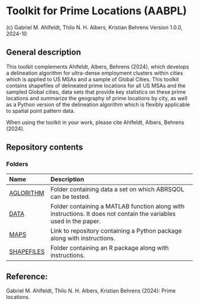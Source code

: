 # Toolkit for Prime Locations (AABPL)
(c) Gabriel M. Ahlfeldt, Thilo N. H. Albers, Kristian Behrens
Version 1.0.0, 2024-10

## General description

This toolkit complements Ahlfeldt, Albers, Behrens (2024), which develops a delineation algorithm for ultra-dense employment clusters within cities which is applied to US MSAs and a sample of Global Cities. This toolkit contains shapefiles of delineated prime locations for all US MSAs and the sampled Global cities, data sets that provide key statistics on these prime locations and summarize the geography of prime locations by city, as well as a Python version of the delineation algorithm which is flexibly applicable to spatial point pattern data.

When using the toolkit in your work, please cite Ahlfeldt, Albers, Behrens (2024).

## Repository contents
### Folders

Name | Description |
|:---------------------------------------------|:-------------------------------------------------------------------------|
| [AGLORITHM](https://github.com/Ahlfeldt/AABPL-toolkit/tree/main/ALGORITHM) | Folder containing data a set on which ABRSQOL can be tested.   |
| [DATA](https://github.com/Ahlfeldt/AABPL-toolkit/tree/main/DATA) | Folder containing a MATLAB function along with instructions. It does not contain the variables used in the paper.  |
| [MAPS](https://github.com/Ahlfeldt/AABPL-toolkit/tree/main/MAPS) | Link to repository containing a Python package along with instructions. |
| [SHAPEFILES](https://github.com/Ahlfeldt/AABPL-toolkit/tree/main/SHAPEFILES) | Folder containing an R package along with instructions.  |

## Reference: 

Gabriel M. Ahlfeldt, Thilo N. H. Albers, Kristian Behrens (2024): Prime locations.

